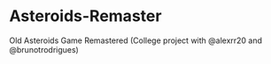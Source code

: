 # Asteroids-Remaster
Old Asteroids Game Remastered (College project with @alexrr20 and @brunotrodrigues)
